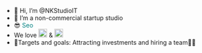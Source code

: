 - 👋 Hi, I’m @NKStudioIT
- 👀 I’m a non-commercial startup studio
- 😎 <a href="https://github.com/NicholasKuzya" style="color: teal; text-decoration: none;">Seo</a>
- We love <img width="20" height="20" src="https://upload.wikimedia.org/wikipedia/commons/thumb/9/99/Unofficial_JavaScript_logo_2.svg/800px-Unofficial_JavaScript_logo_2.svg.png"> & <img width="20" height="20" src="https://miro.medium.com/1*bc9pmTiyKR0WNPka2w3e0Q.png">
- 👨‍Targets and goals:
Attracting investments and hiring a team👨‍💻
<!---
NKStudioIT/NKStudioIT is a ✨ special ✨ repository because its `README.md` (this file) appears on your GitHub profile.
You can click the Preview link to take a look at your changes.
--->
